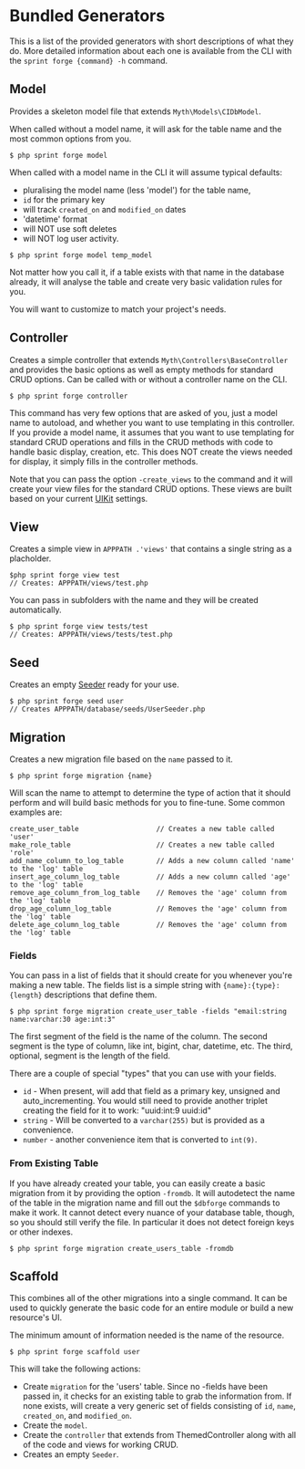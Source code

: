 # Bundled Generators

This is a list of the provided generators with short descriptions of what they do. More detailed information about each one is available from the CLI with the `sprint forge {command} -h` command.

## Model
Provides a skeleton model file that extends `Myth\Models\CIDbModel`.

When called without a model name, it will ask for the table name and the most common options from you.

	$ php sprint forge model

When called with a model name in the CLI it will assume typical defaults:

- pluralising the model name (less 'model') for the table name,
- `id` for the primary key
- will track `created_on` and `modified_on` dates
- 'datetime' format
- will NOT use soft deletes
- will NOT log user activity.

```
$ php sprint forge model temp_model
```

Not matter how you call it, if a table exists with that name in the database already, it will analyse the table and create very basic validation rules for you.

You will want to customize to match your project's needs.

## Controller
Creates a simple controller that extends `Myth\Controllers\BaseController` and provides the basic options as well as empty methods for standard CRUD options. Can be called with or without a controller name on the CLI.

	$ php sprint forge controller

This command has very few options that are asked of you, just a model name to autoload, and whether you want to use templating in this controller. If you provide a model name, it assumes that you want to use templating for standard CRUD operations and fills in the CRUD methods with code to handle basic display, creation, etc. This does NOT create the views needed for display, it simply fills in the controller methods.

Note that you can pass the option `-create_views` to the command and it will create your view files for the standard CRUD options. These views are built based on your current [UIKit](general/uikits) settings.

## View
Creates a simple view in `APPPATH .'views'` that contains a single string as a placholder.

	$php sprint forge view test
	// Creates: APPPATH/views/test.php

You can pass in subfolders with the name and they will be created automatically.

	$ php sprint forge view tests/test
	// Creates: APPPATH/views/tests/test.php

## Seed
Creates an empty [Seeder](database/seeding) ready for your use.

	$ php sprint forge seed user
	// Creates APPPATH/database/seeds/UserSeeder.php

## Migration
Creates a new migration file based on the `name` passed to it.

	$ php sprint forge migration {name}

Will scan the name to attempt to determine the type of action that it should perform and will build basic methods for you to fine-tune. Some common examples are: 

	create_user_table					// Creates a new table called 'user'
	make_role_table						// Creates a new table called 'role'
	add_name_column_to_log_table		// Adds a new column called 'name' to the 'log' table
	insert_age_column_log_table			// Adds a new column called 'age' to the 'log' table
	remove_age_column_from_log_table	// Removes the 'age' column from the 'log' table
	drop_age_column_log_table			// Removes the 'age' column from the 'log' table
	delete_age_column_log_table			// Removes the 'age' column from the 'log' table

### Fields
You can pass in a list of fields that it should create for you whenever you're making a new table. The fields list is a simple string with `{name}:{type}:{length}` descriptions that define them.

	$ php sprint forge migration create_user_table -fields "email:string name:varchar:30 age:int:3"

The first segment of the field is the name of the column. The second segment is the type of column, like int, bigint, char, datetime, etc. The third, optional, segment is the length of the field.

There are a couple of special "types" that you can use with your fields.

- `id` - When present, will add that field as a primary key, unsigned and auto_incrementing. You would still need to provide another triplet creating the field for it to work: "uuid:int:9 uuid:id"
- `string` - Will be converted to a `varchar(255)` but is provided as a convenience.
- `number` - another convenience item that is converted to `int(9)`.

### From Existing Table
If you have already created your table, you can easily create a basic migration from it by providing the option `-fromdb`. It will autodetect the name of the table in the migration name and fill out the `$dbforge` commands to make it work. It cannot detect every nuance of your database table, though, so you should still verify the file. In particular it does not detect foreign keys or other indexes.

	$ php sprint forge migration create_users_table -fromdb

## Scaffold 
This combines all of the other migrations into a single command. It can be used to quickly generate the basic code for an entire module or build a new resource's UI.

The minimum amount of information needed is the name of the resource.

	$ php sprint forge scaffold user

This will take the following actions:

- Create `migration` for the 'users' table. Since no -fields have been passed in, it checks for an existing table to grab the information from. If none exists, will create a very generic set of fields consisting of `id`, `name`, `created_on`, and `modified_on`.
- Create the `model`.
- Create the `controller` that extends from ThemedController along with all of the code and views for working CRUD.
- Creates an empty `Seeder`.
